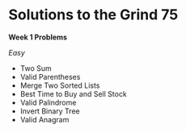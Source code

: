 # Solutions to the Grind 75

**Week 1 Problems**

_Easy_
- Two Sum
- Valid Parentheses
- Merge Two Sorted Lists
- Best Time to Buy and Sell Stock
- Valid Palindrome
- Invert Binary Tree
- Valid Anagram

